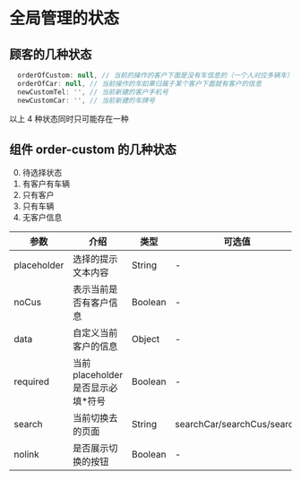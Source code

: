 # 全局管理的状态

## 顾客的几种状态

```js
  orderOfCustom: null, // 当前的操作的客户下面是没有车信息的（一个人对应多辆车）
  orderOfCar: null, // 当前操作的车如果归属于某个客户下面就有客户的信息
  newCustomTel: '', // 当前新建的客户手机号
  newCustomCar: '', // 当前新建的车牌号
```

以上 4 种状态同时只可能存在一种

## 组件 order-custom 的几种状态

0.  待选择状态
1.  有客户有车辆
1.  只有客户
1.  只有车辆
1.  无客户信息

| 参数        | 介绍                                | 类型    | 可选值                     | 默认值        |
| ----------- | ----------------------------------- | ------- | -------------------------- | ------------- |
| placeholder | 选择的提示文本内容                  | String  | -                          | 选择客户/车辆 |
| noCus       | 表示当前是否有客户信息              | Boolean | -                          | false         |
| data        | 自定义当前客户的信息                | Object  | -                          | -             |
| required    | 当前 placeholder 是否显示必填\*符号 | Boolean | -                          | false         |
| search      | 当前切换去的页面                    | String  | searchCar/searchCus/search | searchCar     |
| nolink      | 是否展示切换的按钮                  | Boolean | -                          | false         |
